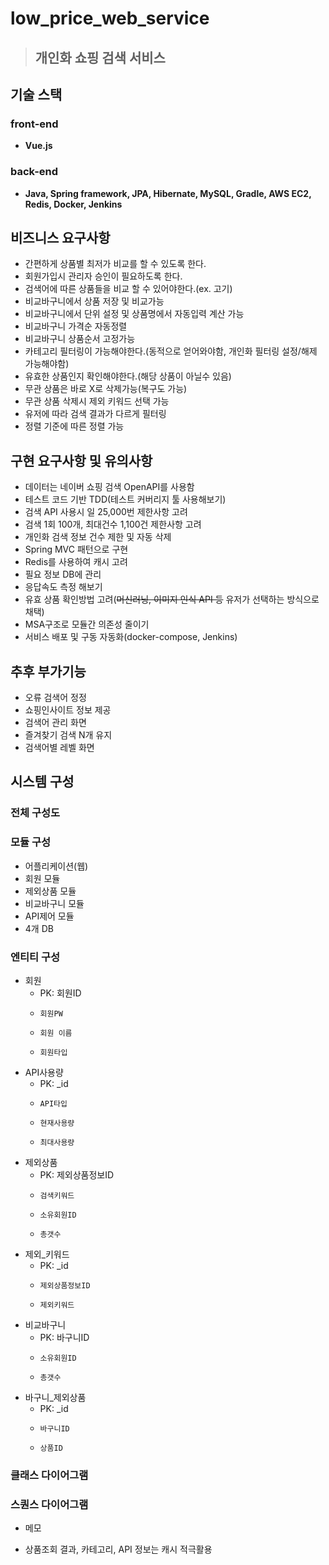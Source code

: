 # low_price_web_service  
> ## 개인화 쇼핑 검색 서비스  

## 기술 스택  

### front-end  
- **Vue.js**  

### back-end   
- **Java, Spring framework, JPA, Hibernate, MySQL, Gradle, AWS EC2, Redis, Docker, Jenkins**  

## 비즈니스 요구사항  
- 간편하게 상품별 최저가 비교를 할 수 있도록 한다.  
- 회원가입시 관리자 승인이 필요하도록 한다.  
- 검색어에 따른 상품들을 비교 할 수 있어야한다.(ex. 고기)  
- 비교바구니에서 상품 저장 및 비교가능  
- 비교바구니에서 단위 설정 및 상품명에서 자동입력 계산 가능  
- 비교바구니 가격순 자동정렬  
- 비교바구니 상품순서 고정가능  
- 카테고리 필터링이 가능해야한다.(동적으로 얻어와야함, 개인화 필터링 설정/해제 가능해야함)  
- 유효한 상품인지 확인해야한다.(해당 상품이 아닐수 있음)  
- 무관 상품은 바로 X로 삭제가능(복구도 가능)  
- 무관 상품 삭제시 제외 키워드 선택 가능  
- 유저에 따라 검색 결과가 다르게 필터링
- 정렬 기준에 따른 정렬 가능  

## 구현 요구사항 및 유의사항  
- 데이터는 네이버 쇼핑 검색 OpenAPI를 사용함  
- 테스트 코드 기반 TDD(테스트 커버리지 툴 사용해보기)  
- 검색 API 사용시 일 25,000번 제한사항 고려  
- 검색 1회 100개, 최대건수 1,100건 제한사항 고려  
- 개인화 검색 정보 건수 제한 및 자동 삭제  
- Spring MVC 패턴으로 구현  
- Redis를 사용하여 캐시 고려  
- 필요 정보 DB에 관리  
- 응답속도 측정 해보기  
- 유효 상품 확인방법 고려(~~머신러닝, 이미지 인식 API 등~~ 유저가 선택하는 방식으로 채택)  
- MSA구조로 모듈간 의존성 줄이기  
- 서비스 배포 및 구동 자동화(docker-compose, Jenkins)  

## 추후 부가기능  
- 오류 검색어 정정  
- 쇼핑인사이트 정보 제공  
- 검색어 관리 화면  
- 즐겨찾기 검색 N개 유지  
- 검색어별 레벨 화면  


## 시스템 구성  
### 전체 구성도  
### 모듈 구성  
- 어플리케이션(웹)  
- 회원 모듈  
- 제외상품 모듈  
- 비교바구니 모듈  
- API제어 모듈  
- 4개 DB  

### 엔티티 구성  
- 회원  
  * PK: 회원ID  
  *     회원PW
  *     회원 이름  
  *     회원타입  
  
- API사용량
  * PK: _id  
  *     API타입  
  *     현재사용량  
  *     최대사용량  
  
- 제외상품  
  * PK: 제외상품정보ID  
  *     검색키워드  
  *     소유회원ID  
  *     총갯수  
  
- 제외_키워드  
  * PK: _id  
  *     제외상품정보ID  
  *     제외키워드  
  
- 비교바구니  
  * PK: 바구니ID  
  *     소유회원ID  
  *     총갯수  
  
- 바구니_제외상품  
  * PK: _id  
  *     바구니ID  
  *     상품ID  

### 클래스 다이어그램  
### 스퀀스 다이어그램  

* 메모  
- 상품조회 결과, 카테고리, API 정보는 캐시 적극활용
